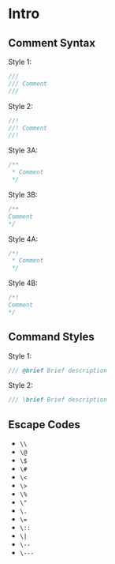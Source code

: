 # Intro

## Comment Syntax

Style 1:
```cpp
///
/// Comment
///
```

Style 2:
```cpp
//!
//! Comment
//!
```

Style 3A:
```cpp
/**
 * Comment
 */
```

Style 3B:
```cpp
/**
Comment
*/
```

Style 4A:
```cpp
/*!
 * Comment
 */
```

Style 4B:
```cpp
/*!
Comment
*/
```

## Command Styles

Style 1:
```cpp
/// @brief Brief description
```

Style 2:
```cpp
/// \brief Brief description
```

## Escape Codes

* `\\`
* `\@`
* `\$`
* `\#`
* `\<`
* `\>`
* `\%`
* `\"`
* `\.`
* `\=`
* `\::`
* `\|`
* `\--`
* `\---`
